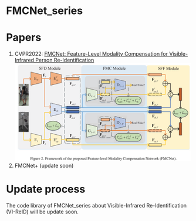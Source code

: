# FMCNet_series

# Papers
1. CVPR2022: [FMCNet: Feature-Level Modality Compensation for Visible-Infrared Person Re-Identification](https://ieeexplore.ieee.org/document/9880449)
![1](./doc/FMCNet.png)
2. FMCNet+ (update soon)

# Update process
The code library of FMCNet_series about Visible-Infrared Re-Identification (VI-ReID) will be update soon.